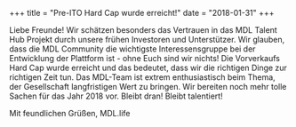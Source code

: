 +++
title = "Pre-ITO Hard Cap wurde erreicht!"
date = "2018-01-31"
+++

Liebe Freunde! Wir schätzen besonders das Vertrauen in das MDL Talent Hub Projekt durch unsere frühen Investoren und Unterstützer. Wir glauben, dass die MDL Community die wichtigste Interessensgruppe bei der Entwicklung der Plattform ist - ohne Euch sind wir nichts! Die Vorverkaufs Hard Cap wurde erreicht und das bedeutet, dass wir die richtigen Dinge zur richtigen Zeit tun. Das MDL-Team ist extrem enthusiastisch beim Thema, der Gesellschaft langfristigen Wert zu bringen. Wir bereiten noch mehr tolle Sachen für das Jahr 2018 vor. Bleibt dran! Bleibt  talentiert!

Mit feundlichen Grüßen, MDL.life
